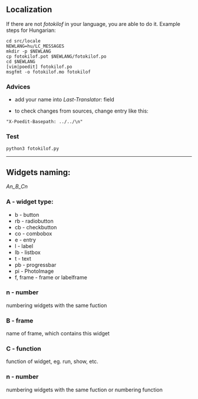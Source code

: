 ## Localization

If there are not *fotokilof* in your language, you are able to do it. Example steps for Hungarian:

```
cd src/locale
NEWLANG=hu/LC_MESSAGES
mkdir -p $NEWLANG
cp fotokilof.pot $NEWLANG/fotokilof.po
cd $NEWLANG
[vim|poedit] fotokilof.po
msgfmt -o fotokilof.mo fotokilof
```

### Advices

- add your name into *Last-Translator:* field

- to check changes from sources, change entry like this:

`"X-Poedit-Basepath: ../../\n"`

### Test

```cd ../../../
python3 fotokilof.py
```

---

## Widgets naming:
 *An_B_Cn*

### A - widget type:
 - b - button
 - rb - radiobutton
 - cb - checkbutton
 - co - combobox
 - e - entry
 - l - label
 - lb - listbox
 - t - text
 - pb - progressbar
 - pi - PhotoImage
 - f, frame - frame or labelframe

### n - number
numbering widgets with the same fuction

### B - frame
 name of frame, which contains this widget

### C - function
 function of widget, eg. run, show, etc.

### n - number

numbering widgets with the same fuction or 
numbering function
